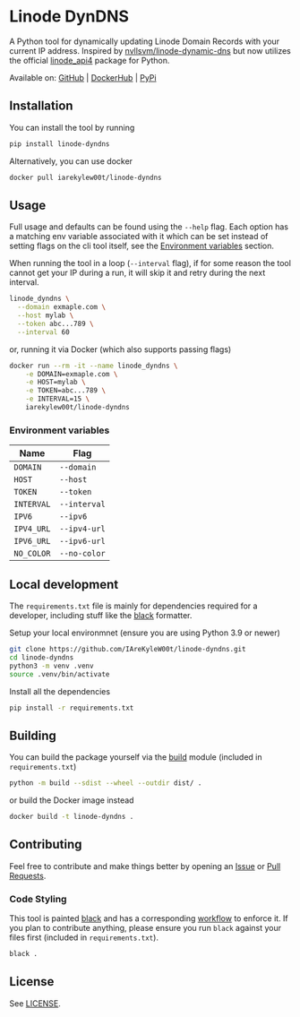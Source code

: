 # Linode DynDNS

A Python tool for dynamically updating Linode Domain Records with your current IP address. Inspired by [nvllsvm/linode-dynamic-dns](https://github.com/nvllsvm/linode-dynamic-dns) but now utilizes the official [linode_api4](https://github.com/linode/linode_api4-python) package for Python.

Available on: [GitHub](https://github.com/IAreKyleW00t/linode-dyndns) | [DockerHub](https://hub.docker.com/r/iarekylew00t/linode-dyndns) | [PyPi](https://pypi.org/project/linode-dyndns/)

## Installation

You can install the tool by running

```sh
pip install linode-dyndns
```

Alternatively, you can use docker

```sh
docker pull iarekylew00t/linode-dyndns
```

## Usage

Full usage and defaults can be found using the `--help` flag. Each option has a matching env variable associated with it which can be set instead of setting flags on the cli tool itself, see the [Environment variables](#Environment-variables) section.

When running the tool in a loop (`--interval` flag), if for some reason the tool cannot get your IP during a run, it will skip it and retry during the next interval.

```sh
linode_dyndns \
  --domain exmaple.com \
  --host mylab \
  --token abc...789 \
  --interval 60
```

or, running it via Docker (which also supports passing flags)

```sh
docker run --rm -it --name linode_dyndns \
    -e DOMAIN=exmaple.com \
    -e HOST=mylab \
    -e TOKEN=abc...789 \
    -e INTERVAL=15 \
    iarekylew00t/linode-dyndns
```

### Environment variables

| Name       | Flag         |
| ---------- | ------------ |
| `DOMAIN`   | `--domain`   |
| `HOST`     | `--host`     |
| `TOKEN`    | `--token`    |
| `INTERVAL` | `--interval` |
| `IPV6`     | `--ipv6`     |
| `IPV4_URL` | `--ipv4-url` |
| `IPV6_URL` | `--ipv6-url` |
| `NO_COLOR` | `--no-color` |

## Local development

The `requirements.txt` file is mainly for dependencies required for a developer, including stuff like the [black](https://github.com/psf/black) formatter.

Setup your local environmnet (ensure you are using Python 3.9 or newer)

```sh
git clone https://github.com/IAreKyleW00t/linode-dyndns.git
cd linode-dyndns
python3 -m venv .venv
source .venv/bin/activate
```

Install all the dependencies

```sh
pip install -r requirements.txt
```

## Building

You can build the package yourself via the [build](https://pypi.org/project/build/) module (included in `requirements.txt`)

```sh
python -m build --sdist --wheel --outdir dist/ .
```

or build the Docker image instead

```sh
docker build -t linode-dyndns .
```

## Contributing

Feel free to contribute and make things better by opening an [Issue](https://github.com/IAreKyleW00t/linode-dyndns/issues) or [Pull Requests](https://github.com/IAreKyleW00t/linode-dyndns/pulls).

### Code Styling

This tool is painted [black](https://github.com/psf/black) and has a corresponding [workflow](https://github.com/IAreKyleW00t/linode-dyndns/actions/workflows/black.yml) to enforce it. If you plan to contribute anything, please ensure you run `black` against your files first (included in `requirements.txt`).

```sh
black .
```

## License

See [LICENSE](https://github.com/IAreKyleW00t/linode-dyndns/blob/main/LICENSE).
